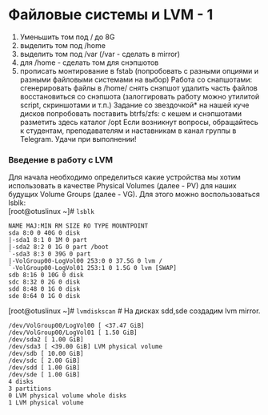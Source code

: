# Файловые системы и LVM - 1

1. Уменьшить том под / до 8G
2. выделить том под /home
3. выделить том под /var (/var - сделать в mirror)
4. для /home - сделать том для снэпшотов
5. прописать монтирование в fstab (попробовать с разными опциями и разными файловыми системами на выбор)
Работа со снапшотами:
сгенерировать файлы в /home/
снять снэпшот
удалить часть файлов
восстановиться со снэпшота
(залоггировать работу можно утилитой script, скриншотами и т.п.)
Задание со звездочкой*
на нашей куче дисков попробовать поставить btrfs/zfs:
с кешем и снэпшотами
разметить здесь каталог /opt
Если возникнут вопросы, обращайтесь к студентам, преподавателям и наставникам в канал группы в Telegram.
Удачи при выполнении!


### Введение в работу с LVM
Для начала необходимо определиться какие устройства мы хотим использовать в качестве Physical Volumes (далее - PV) для наших будущих Volume Groups (далее - VG). Для
этого можно воспользоваться lsblk:  
[root@otuslinux ~]# `lsblk`  
```
NAME MAJ:MIN RM SIZE RO TYPE MOUNTPOINT
sda 8:0 0 40G 0 disk
|-sda1 8:1 0 1M 0 part
|-sda2 8:2 0 1G 0 part /boot
`-sda3 8:3 0 39G 0 part
|-VolGroup00-LogVol00 253:0 0 37.5G 0 lvm /
`-VolGroup00-LogVol01 253:1 0 1.5G 0 lvm [SWAP]
sdb 8:16 0 10G 0 disk
sdc 8:32 0 2G 0 disk
sdd 8:48 0 1G 0 disk
sde 8:64 0 1G 0 disk
```
[root@otuslinux ~]# `lvmdiskscan` # На дисках sdd,sde создадим lvm mirror.  
```
/dev/VolGroup00/LogVol00 [ <37.47 GiB]
/dev/VolGroup00/LogVol01 [ 1.50 GiB]
/dev/sda2 [ 1.00 GiB]
/dev/sda3 [ <39.00 GiB] LVM physical volume
/dev/sdb [ 10.00 GiB]
/dev/sdc [ 2.00 GiB]
/dev/sdd [ 1.00 GiB]
/dev/sde [ 1.00 GiB]
4 disks
3 partitions
0 LVM physical volume whole disks
1 LVM physical volume
```



